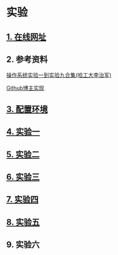 # 实验

## [1. 在线网址](https://www.lanqiao.cn/courses/115/learning/?id=374&compatibility=true)

## 2. 参考资料

[操作系统实验一到实验九合集(哈工大李治军)](https://blog.csdn.net/leoabcd12/article/details/122268321?ops_request_misc=%257B%2522request%255Fid%2522%253A%2522171115295416800222836403%2522%252C%2522scm%2522%253A%252220140713.130102334..%2522%257D&request_id=171115295416800222836403&biz_id=0&utm_medium=distribute.pc_search_result.none-task-blog-2~all~baidu_landing_v2~default-5-122268321-null-null.142%5Ev99%5Epc_search_result_base3&utm_term=%E5%93%88%E5%B7%A5%E5%A4%A7%E6%93%8D%E4%BD%9C%E7%B3%BB%E7%BB%9F%E6%9D%8E%E6%B2%BB%E5%86%9B%E5%AE%9E%E9%AA%8C&spm=1018.2226.3001.4187)

[Github博主实现](https://github.com/hoverwinter/HIT-OSLab?tab=readme-ov-file)

## [3. 配置环境](https://github.com/niu0217/OperatingSystem/tree/main/HGDLZJ/Library/%E9%85%8D%E7%BD%AE%E7%8E%AF%E5%A2%83)

## [4. 实验一](https://github.com/niu0217/OperatingSystem/tree/main/HGDLZJ/Library/Lib1)

## [5. 实验二](https://github.com/niu0217/OperatingSystem/tree/main/HGDLZJ/Library/Lib2)

## [6. 实验三](https://github.com/niu0217/OperatingSystem/tree/main/HGDLZJ/Library/Lib3)

## [7. 实验四](https://github.com/niu0217/OperatingSystem/tree/main/HGDLZJ/Library/Lib4)

## [8. 实验五](https://github.com/niu0217/OperatingSystem/tree/main/HGDLZJ/Library/Lib5)

## 9. 实验六
